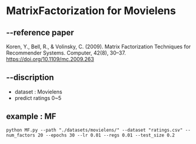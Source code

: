 # MatrixFactorization for Movielens


## --reference paper
Koren, Y., Bell, R., & Volinsky, C. (2009). Matrix Factorization Techniques for Recommender Systems. Computer, 42(8), 30–37. https://doi.org/10.1109/mc.2009.263


## --discription
+ dataset : Movielens
+ predict ratings 0~5


## example : MF
```
python MF.py --path "./datasets/movielens/" --dataset "ratings.csv" --num_factors 20 --epochs 30 --lr 0.01 --regs 0.01 --test_size 0.2
```
